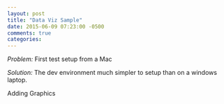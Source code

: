 ```yaml
---
layout: post
title: "Data Viz Sample"
date: 2015-06-09 07:23:00 -0500
comments: true
categories: 
---
```



*Problem:* First test setup from a Mac

*Solution:* The dev environment much simpler to setup than on a windows laptop. 

Adding Graphics


